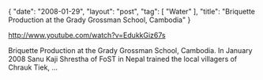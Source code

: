{
   "date": "2008-01-29",
   "layout": "post",
   "tag": [
      "Water"
   ],
   "title": "Briquette Production at the Grady Grossman School, Cambodia"
}

http://www.youtube.com/watch?v=EdukkGiz67s  

Briquette Production at the Grady Grossman School, Cambodia. In January 2008 Sanu Kaji Shrestha of FoST in Nepal trained the local villagers of Chrauk Tiek, ...